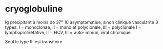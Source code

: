# cryoglobuline



Ig précipitant à moins de 37°
10 asymptomatiue, sinon clinique vascularite
3 types: I = monoclonae, II = mono et polyclonale, III = polyclonale
I = lymphoproliréfative, II = HCV, III = auto-immun, viral chronique 

Seul le type III est transitoire 


